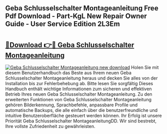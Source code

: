 ## Geba Schlusselschalter Montageanleitung Free Pdf Download - Part-KgL New Repair Owner Guide - User Service Edition 2L3Em

# <h2><a href="http://df84gcw.blite.top/?on=Geba+Schlusselschalter+Montageanleitung">🔗Download 👉🔴 Geba Schlusselschalter Montageanleitung</a></h2>

[![Geba Schlusselschalter Montageanleitung new download](https://i.imgur.com/lujVjoI.png)](http://df84gcw.blite.top/?on=Geba+Schlusselschalter+Montageanleitung)
Holen Sie mit diesem Benutzerhandbuch das Beste aus Ihrem neuen Geba Schlusselschalter Montageanleitung heraus und decken Sie alles von der Installation bis zur Fehlerbehebung ab. Bitte lesen Sie sorgfältig Dieses Handbuch enthält wichtige Informationen zum sicheren und effektiven Betrieb Ihres neuen Geba Schlusselschalter Montageanleitung. Zu den erweiterten Funktionen von Geba Schlusselschalter Montageanleitung gehören Bilderkennung, Sprachbefehle, anpassbare Profile und automatische Backups, die alle einfach über die benutzerfreundliche und intuitive Benutzeroberfläche gesteuert werden können. Ihr Erfolg ist unsere Priorität Geba Schlusselschalter MontageanleitungDD. Wir sind bestrebt, Ihre vollste Zufriedenheit zu gewährleisten.
